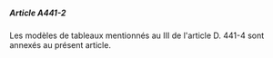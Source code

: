 ##### Article A441-2

Les modèles de tableaux mentionnés au III de l'article D. 441-4 sont annexés au présent article.

